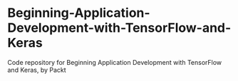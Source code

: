 # Beginning-Application-Development-with-TensorFlow-and-Keras
Code repository for Beginning Application Development with TensorFlow and Keras, by Packt
